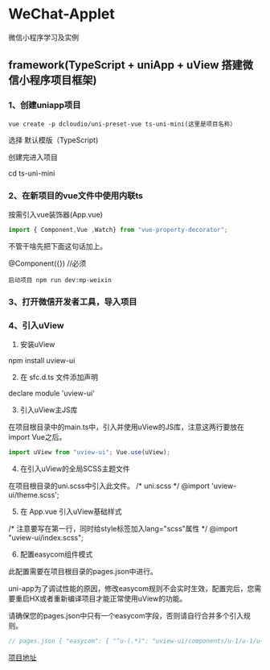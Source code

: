 <!--
 * @Author: Li Zhiliang
 * @Date: 2020-10-29 09:54:54
 * @LastEditors: Li Zhiliang
 * @LastEditTime: 2020-12-14 23:15:20
 * @FilePath: /WeChat-Applet/README.md
-->
# WeChat-Applet
微信小程序学习及实例

## framework(TypeScript + uniApp + uView 搭建微信小程序项目框架)

### 1、创建uniapp项目

```shell
vue create -p dcloudio/uni-preset-vue ts-uni-mini(这里是项目名称）
```

选择 默认模版（TypeScript)

创建完进入项目

cd ts-uni-mini

### 2、在新项目的vue文件中使用内联ts

按需引入vue装饰器(App.vue)

```js
import { Component,Vue ,Watch} from "vue-property-decorator";
```

不管干啥先把下面这句话加上。

@Component({}) //必须

```shell
启动项目 npm run dev:mp-weixin
```

### 3、打开微信开发者工具，导入项目

### 4、引入uView

1. 安装uView

npm install uview-ui

2. 在 sfc.d.ts 文件添加声明

declare module 'uview-ui'

3. 引入uView主JS库

在项目根目录中的main.ts中，引入并使用uView的JS库，注意这两行要放在import Vue之后。

```js
import uView from "uview-ui"; Vue.use(uView);
```

4. 在引入uView的全局SCSS主题文件

在项目根目录的uni.scss中引入此文件。 /* uni.scss */ @import 'uview-ui/theme.scss';

5. 在 App.vue 引入uView基础样式

/* 注意要写在第一行，同时给style标签加入lang="scss"属性 */ @import "uview-ui/index.scss";

6. 配置easycom组件模式

此配置需要在项目根目录的pages.json中进行。

uni-app为了调试性能的原因，修改easycom规则不会实时生效，配置完后，您需要重启HX或者重新编译项目才能正常使用uView的功能。

请确保您的pages.json中只有一个easycom字段，否则请自行合并多个引入规则。

```js
// pages.json { "easycom": { "^u-(.*)": "uview-ui/components/u-1/u-1/u−1.vue" } }
```

[项目地址](https://github.com/ysm27/TypeScript-uniApp-uView-wechat)